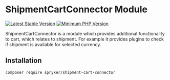 # ShipmentCartConnector Module
[![Latest Stable Version](https://poser.pugx.org/spryker/shipment-cart-connector/v/stable.svg)](https://packagist.org/packages/spryker/shipment-cart-connector)
[![Minimum PHP Version](https://img.shields.io/badge/php-%3E%3D%207.4-8892BF.svg)](https://php.net/)

ShipmentCartConnector is a module which provides additional functionality to cart, which relates to shipment. For example it provides plugins to check if shipment is available for selected currency.

## Installation

```
composer require spryker/shipment-cart-connector
```
